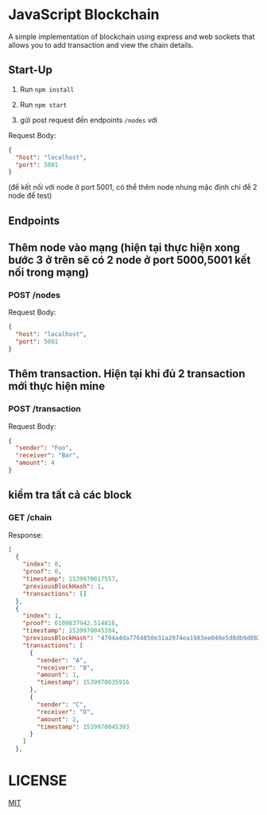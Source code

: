 JavaScript Blockchain
===

A simple implementation of blockchain using express and web sockets that allows you to add transaction and view the chain details.

## Start-Up

1. Run `npm install`

2. Run `npm start`

3. gửi post request đến endpoints `/nodes` với 

Request Body:

```json
{
  "host": "localhost",
  "port": 5001
}
```
(để kết nối với node ở port 5001, có thể thêm node nhưng mặc định chỉ để 2 node để test)
## Endpoints

## Thêm node vào mạng (hiện tại thực hiện xong bước 3 ở trên sẽ có 2 node ở port 5000,5001 kết nối trong mạng)
### POST /nodes 

Request Body:

```json
{
  "host": "localhost",
  "port": 5001
}
```
## Thêm transaction. Hiện tại khi đủ 2 transaction mới thực hiện mine
### POST /transaction

Request Body:

```json
{
  "sender": "Foo",
  "receiver": "Bar",
  "amount": 4
}
```
## kiểm tra tất cả các block
### GET /chain

Response: 

```json
[
  {
    "index": 0,
    "proof": 0,
    "timestamp": 1539970017557,
    "previousBlockHash": 1,
    "transactions": []
  },
  {
    "index": 1,
    "proof": 6109837942.514816,
    "timestamp": 1539970045394,
    "previousBlockHash": "4794a4da7764850e31a2974ea1983ee048e5d8db9d882c16e9d4b55c1ed4fd3e",
    "transactions": [
      {
        "sender": "A",
        "receiver": "B",
        "amount": 1,
        "timestamp": 1539970035916
      },
      {
        "sender": "C",
        "receiver": "D",
        "amount": 2,
        "timestamp": 1539970045393
      }
    ]
  },
```

LICENSE
===
[MIT](LICENSE.md)
